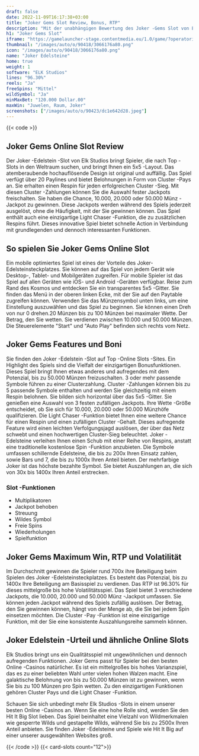 ```yaml
---
draft: false
date: 2022-11-09T16:17:38+03:00
title: "Joker Gems Slot Review, Bonus, RTP"
description: "Mit der unabhängigen Bewertung des Joker -Gems Slot von Elk Studios können Sie kostenlos oder echtes Geld spielen und hier einen Bonus erhalten!"
h1: "Joker Gems Slot"
iframe: "https://gamelauncher-stage.contentmedia.eu/1.0/game/?operatorid=44&mode=demo&currency=EUR&device=desktop&token=webdemo&language=en_gb&gameid=10027"
thumbnail: "/images/auto/o/90418/3066176a80.png"
icon: "/images/auto/o/90418/3066176a80.png"
name: "Joker Edelsteine"
home: true
weight: 1
software: "ELK Studios"
lines: "96.30%"
reels: "Ja"
freeSpins: "Mittel"
wildSymbol: "Ja"
minMaxBet: "120.000 Dollar.00"
maxWin: "Juwelen, Raum, Joker"
screenshots: ["/images/auto/o/90423/dc1e642d28.jpeg"]
---
```


{{< code >}}<h2>Joker Gems Online Slot Review</h2><p>Der Joker -Edelstein -Slot von Elk Studios bringt Spieler, die nach Top -Slots in den Weltraum suchen, und bringt Ihnen ein 5x5 -Layout. Das atemberaubende hochauflösende Design ist original und auffällig. Das Spiel verfügt über 20 Paylines und bietet Belohnungen in Form von Cluster -Pays an. Sie erhalten einen Respin für jeden erfolgreichen Cluster -Sieg. Mit diesen Cluster -Zahlungen können Sie die Auswahl fester Jackpots freischalten. Sie haben die Chance, 10.000, 20.000 oder 50.000 Münz -Jackpot zu gewinnen. Diese Jackpots werden während des Spiels jederzeit ausgelöst, ohne die Häufigkeit, mit der Sie gewinnen können. Das Spiel enthält auch eine einzigartige Light Chaser -Funktion, die zu zusätzlichen Respins führt. Dieses innovative Spiel bietet schnelle Action in Verbindung mit grundlegenden und dennoch interessanten Funktionen.</p><h2>So spielen Sie Joker Gems Online Slot</h2><p>Ein mobile optimiertes Spiel ist eines der Vorteile des Joker-Edelsteinsteckplatzes. Sie können auf das Spiel von jedem Gerät wie Desktop-, Tablet- und Mobilgeräten zugreifen. Für mobile Spieler ist das Spiel auf allen Geräten wie iOS- und Android -Geräten verfügbar. Reise zum Rand des Kosmos und entdecken Sie ein transparentes 5x5 -Gitter. Sie finden das Menü in der oberen linken Ecke, mit der Sie auf den Paytable zugreifen können. Verwenden Sie das Münzensymbol unten links, um eine Einstellung auszuwählen und das Spiel zu beginnen. Sie können einen Dreh von nur 0 drehen.20 Münzen bis zu 100 Münzen bei maximaler Wette. Der Betrag, den Sie wetten. Sie verdienen zwischen 10.000 und 50.000 Münzen. Die Steuerelemente "Start" und "Auto Play" befinden sich rechts vom Netz.</p><h2>Joker Gems Features und Boni</h2><p>Sie finden den Joker -Edelstein -Slot auf Top -Online Slots -Sites. Ein Highlight des Spiels sind die Vielfalt der einzigartigen Bonusfunktionen. Dieses Spiel bringt Ihnen etwas anderes und aufregendes mit dem Potenzial, bis zu 50.000 Münzen freizuschalten. 3 oder mehr passende Symbole führen zu einer Clusterzahlung. Cluster -Zahlungen können bis zu 5 passende Symbole enthalten und werden Sie gleichzeitig mit einem Respin belohnen. Sie bilden sich horizontal über das 5x5 -Gitter. Sie genießen eine Auswahl von 3 festen zufälligen Jackpots. Ihre Wette -Größe entscheidet, ob Sie sich für 10.000, 20.000 oder 50.000 Münzhöfe qualifizieren. Die Light Chaser -Funktion bietet Ihnen eine weitere Chance für einen Respin und einen zufälligen Cluster -Gehalt. Dieses aufregende Feature wird einen leichten Verfolgungsjagd auslösen, der über das Netz schwebt und einen hochwertigen Cluster-Sieg beleuchtet. Joker -Edelsteine verleihen Ihnen einen Schub mit einer Reihe von Respins, anstatt eine traditionelle kostenlose Spin -Funktion anzubieten. Die Symbole umfassen schillernde Edelsteine, die bis zu 200x Ihren Einsatz zahlen, sowie Bars und 7, die bis zu 1000x Ihren Anteil bieten. Der mehrfarbige Joker ist das höchste bezahlte Symbol. Sie bietet Auszahlungen an, die sich von 30x bis 1400x Ihren Anteil erstrecken.</p><p></p><h3>
Slot -Funktionen</h3><ul>
<li></span>
Multiplikatoren</li>
<li></span>
Jackpot behoben</li>
<li></span>
Streuung</li>
<li></span>
Wildes Symbol</li>
<li></span>
Freie Spins</li>
<li></span>
Wiederholungen</li>
<li></span>
Spielfunktion</li></ul><h2>Joker Gems Maximum Win, RTP und Volatilität</h2><p>Im Durchschnitt gewinnen die Spieler rund 700x ihre Beteiligung beim Spielen des Joker -Edelsteinsteckplatzes. Es besteht das Potenzial, bis zu 1400x Ihre Beteiligung am Basisspiel zu verdienen. Das RTP ist 96.30% für dieses mittelgroße bis hohe Volatilitätsspiel. Das Spiel bietet 3 verschiedene Jackpots, die 10.000, 20.000 und 50.000 Münz -Jackpot umfassen. Sie können jeden Jackpot während des Spiels zufällig auslösen. Der Betrag, den Sie gewinnen können, hängt von der Menge ab, die Sie bei jedem Spin einsetzen möchten. Die Cluster -Pay -Funktion ist eine einzigartige Funktion, mit der Sie eine konsistente Auszahlungsreihe sammeln können.</p><h2>Joker Edelstein -Urteil und ähnliche Online Slots</h2><p>Elk Studios bringt uns ein Qualitätsspiel mit ungewöhnlichen und dennoch aufregenden Funktionen. Joker Gems passt für Spieler bei den besten Online -Casinos natürlicher. Es ist ein mittelgroßes bis hohes Varianzspiel, das es zu einer beliebten Wahl unter vielen hohen Walzen macht. Eine galaktische Belohnung von bis zu 50.000 Münzen ist zu gewinnen, wenn Sie bis zu 100 Münzen pro Spin wetten. Zu den einzigartigen Funktionen gehören Cluster Pays und die Light Chaser -Funktion.</p><p>Schauen Sie sich unbedingt mehr Elk Studios -Slots in einem unserer besten Online -Casinos an. Wenn Sie eine hohe Rolle sind, werden Sie den Hit It Big Slot lieben. Das Spiel beinhaltet eine Vielzahl von Wildmerkmalen wie gesperrte Wilds und gestapelte Wilds, während Sie bis zu 2500x Ihren Anteil anbieten. Sie finden Joker -Edelsteine und Spiele wie Hit It Big auf einer unserer ausgewählten Websites groß.</p>{{< /code >}}
{{< card-slots count="12">}}